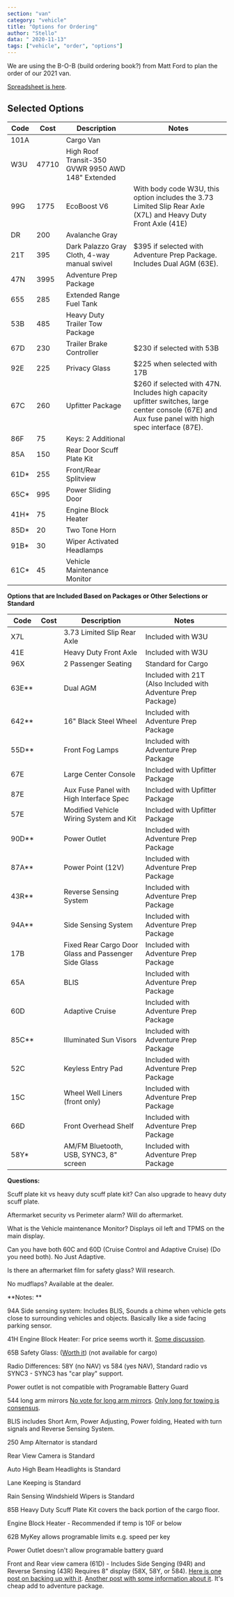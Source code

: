 ```yaml
---
section: "van"
category: "vehicle"
title: "Options for Ordering"
author: "Stello"
data: " 2020-11-13"
tags: ["vehicle", "order", "options"]
---
```


We are using the B-O-B (build ordering book?) from Matt Ford to plan the order of our 2021 van.

[Spreadsheet is here](https://docs.google.com/spreadsheets/d/1GbHanoyVEuOgMkrxPkj72uFH5GokW-yG0rvje04YDuk/edit?usp=sharing).

## Selected Options

| Code | Cost  | Description                                       | Notes                                                        |
| ---- | ----- | ------------------------------------------------- | ------------------------------------------------------------ |
| 101A |       | Cargo Van                                         |                                                              |
| W3U  | 47710 | High Roof Transit-350 GVWR 9950 AWD 148" Extended |                                                              |
| 99G  | 1775  | EcoBoost V6                                       | With body code W3U, this option includes the 3.73 Limited Slip Rear Axle (X7L) and Heavy Duty Front Axle (41E) |
| DR   | 200   | Avalanche Gray                                    |                                                              |
| 21T  | 395   | Dark Palazzo Gray Cloth, 4-way manual swivel      | $395 if selected with Adventure Prep Package.  Includes Dual AGM (63E). |
| 47N  | 3995  | Adventure Prep Package                            |                                                              |
| 655  | 285   | Extended Range Fuel Tank                          |                                                              |
| 53B  | 485   | Heavy Duty Trailer Tow Package                    |                                                              |
| 67D  | 230   | Trailer Brake Controller                          | $230 if selected with 53B                                    |
| 92E  | 225   | Privacy Glass                                     | $225 when selected with 17B                                  |
| 67C  | 260   | Upfitter Package                                  | $260 if selected with 47N. Includes high capacity upfitter switches, large center console (67E) and Aux fuse panel with high spec interface (87E). |
| 86F  | 75    | Keys: 2 Additional                                |                                                              |
| 85A  | 150   | Rear Door Scuff Plate Kit                         |                                                              |
| 61D* | 255   | Front/Rear Splitview                              |                                                              |
| 65C* | 995   | Power Sliding Door                                |                                                              |
| 41H* | 75    | Engine Block Heater                               |                                                              |
| 85D* | 20    | Two Tone Horn                                     |                                                              |
| 91B* | 30    | Wiper Activated Headlamps                         |                                                              |
| 61C* | 45    | Vehicle Maintenance Monitor                       |                                                              |

**Options that are Included Based on Packages or Other Selections or Standard**

| Code  | Cost | Description                                          | Notes                                                        |
| ----- | ---- | ---------------------------------------------------- | ------------------------------------------------------------ |
| X7L   |      | 3.73 Limited Slip Rear Axle                          | Included with W3U                                            |
| 41E   |      | Heavy Duty Front Axle                                | Included with W3U                                            |
| 96X   |      | 2 Passenger Seating                                  | Standard for Cargo                                           |
| 63E** |      | Dual AGM                                             | Included with 21T (Also Included with Adventure Prep Package) |
| 642** |      | 16" Black Steel Wheel                                | Included with Adventure Prep Package                         |
| 55D** |      | Front Fog Lamps                                      | Included with Adventure Prep Package                         |
| 67E   |      | Large Center Console                                 | Included with Upfitter Package                               |
| 87E   |      | Aux Fuse Panel with High Interface Spec              | Included with Upfitter Package                               |
| 57E   |      | Modified Vehicle Wiring System and Kit               | Included with Upfitter Package                               |
| 90D** |      | Power Outlet                                         | Included with Adventure Prep Package                         |
| 87A** |      | Power Point (12V)                                    | Included with Adventure Prep Package                         |
| 43R** |      | Reverse Sensing System                               | Included with Adventure Prep Package                         |
| 94A** |      | Side Sensing System                                  | Included with Adventure Prep Package                         |
| 17B   |      | Fixed Rear Cargo Door Glass and Passenger Side Glass | Included with Adventure Prep Package                         |
| 65A   |      | BLIS                                                 | Included with Adventure Prep Package                         |
| 60D   |      | Adaptive Cruise                                      | Included with Adventure Prep Package                         |
| 85C** |      | Illuminated Sun Visors                               | Included with Adventure Prep Package                         |
| 52C   |      | Keyless Entry Pad                                    | Included with Adventure Prep Package                         |
| 15C   |      | Wheel Well Liners (front only)                       | Included with Adventure Prep Package                         |
| 66D   |      | Front Overhead Shelf                                 | Included with Adventure Prep Package                         |
| 58Y*  |      | AM/FM Bluetooth, USB, SYNC3, 8" screen               | Included with Adventure Prep Package                         |



**Questions:**

Scuff plate kit vs heavy duty scuff plate kit?  Can also upgrade to heavy duty scuff plate.

Aftermarket security vs Perimeter alarm? Will do aftermarket.

What is the Vehicle maintenance Monitor?  Displays oil left and TPMS on the main display.

Can you have both 60C and 60D (Cruise Control and Adaptive Cruise) (Do you need both). No Just Adaptive.

Is there an aftermarket film for safety glass? Will research.

No mudflaps?  Available at the dealer.

**Notes: **

94A Side sensing system:    Includes BLIS, Sounds a chime when vehicle gets close to surrounding vehicles and objects.   Basically like a side facing parking sensor.

41H Engine Block Heater: For price seems worth it.  [Some discussion](https://www.fordtransitusaforum.com/threads/blocker-heater-41h-really-needed.82841/#post-1076562).

65B Safety Glass: ([Worth it](https://www.caranddriver.com/news/a28422725/car-windows-glass-aaa-unbreakable/)) (not available for cargo)

Radio Differences: 58Y (no NAV) vs 584 (yes NAV), Standard radio vs SYNC3 - SYNC3 has "car play" support.

Power outlet is not compatible with Programable Battery Guard

544 long arm mirrors  [No vote for long arm mirrors](https://www.fordtransitusaforum.com/threads/long-arm-side-mirrors-vs-short-arm-mirrors.81550/#post-1061335).  [Only long for towing is consensus](https://www.fordtransitusaforum.com/threads/long-arm-mirrors-adjustable-from-short-to-long.3506/).

BLIS includes Short Arm, Power Adjusting, Power folding, Heated with turn signals and Reverse Sensing System.

250 Amp Alternator is standard

Rear View Camera is Standard

Auto High Beam Headlights is Standard

Lane Keeping is Standard

Rain Sensing Windshield Wipers is Standard

85B Heavy Duty Scuff Plate Kit covers the back portion of the cargo floor.

Engine Block Heater - Recommended if temp is 10F or below

62B MyKey allows programable limits e.g. speed per key

Power Outlet doesn't allow programable battery guard

Front and Rear view camera (61D) - Includes Side Senging (94R) and Reverse Sensing (43R) Requires 8" display (58X, 58Y, or 584).  [Here is one post on backing up with it](https://www.fordtransitusaforum.com/threads/a-popular-hr-extended-cargo-van-arrives-at-matt-ford.81413/post-1059979). [Another post with some information about it](https://www.fordtransitusaforum.com/threads/2020-transit-front-rear-split-view-camera.78215/#post-1029072). It's cheap add to adventure package.